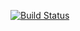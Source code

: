 [![Build Status](https://travis-ci.org/maciejzelasko/Blueprint.svg?branch=develop)](https://travis-ci.org/maciejzelasko/Blueprint)
